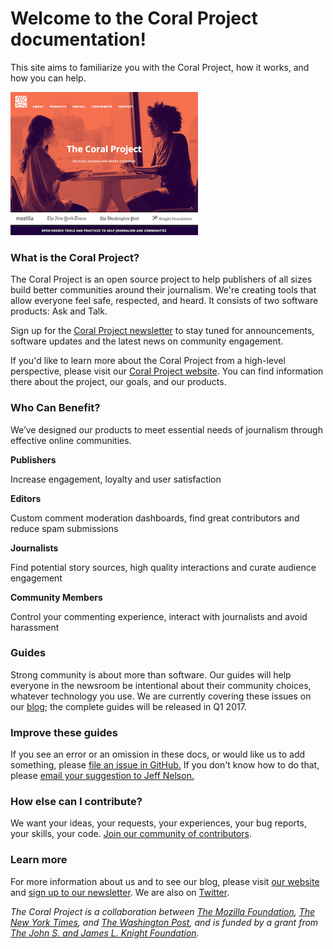 # Welcome to the Coral Project documentation! 

This site aims to familiarize you with the Coral Project, how it works, and how you can help.

![coral-project](images/the_coral_project_home.png) 

### What is the Coral Project?

The Coral Project is an open source project to help publishers of all sizes build better communities around their journalism. We're creating tools that allow everyone feel safe, respected, and heard. It consists of two software products: Ask and Talk.

Sign up for the [Coral Project newsletter](https://tinyletter.com/coralproject/subscribe/) to stay tuned for announcements, software updates and the latest news on community engagement.

If you'd like to learn more about the Coral Project from a high-level perspective, please visit our [ Coral Project website](https://www.coralproject.net). You can find information there about the project, our goals, and our products.


### Who Can Benefit?

We’ve designed our products to meet essential needs of journalism through effective online communities.

**Publishers**

Increase engagement, loyalty and user satisfaction

**Editors**

Custom comment moderation dashboards, find great contributors and reduce spam submissions

**Journalists**

Find potential story sources, high quality interactions and curate audience engagement

**Community Members**

Control your commenting experience, interact with journalists and avoid harassment

### Guides
Strong community is about more than software. Our guides will help everyone in the newsroom be intentional about their community choices, whatever technology you use. We are currently covering these issues on our [blog](https://coralproject.net); the complete guides will be released in Q1 2017.


### Improve these guides

If you see an error or an omission in these docs, or would like us to add something, please [file an issue in GitHub.](https://github.com/coralproject/docs/issues) If you don't know how to do that, please [email your suggestion to Jeff Nelson.](mailto:jeff@mozillafoundation.org)

### How else can I contribute?

We want your ideas, your requests, your experiences, your bug reports, your skills, your code. [Join our community of contributors](contribute).


### Learn more

For more information about us and to see our blog, please visit [our website](https://coralproject.net) and [sign up to our newsletter](http://tinyletter.com/coralproject). We are also on [Twitter](https://twitter.com/coralproject).

_The Coral Project is a collaboration between [The Mozilla Foundation](https://www.mozilla.org/en-US/foundation/), [The New York Times](http://nytimes.com), and [The Washington Post](http://washingtonpost.com), and is funded by a grant from [The John S. and James L. Knight Foundation](http://knightfoundation.org)._
